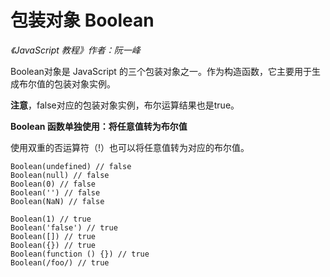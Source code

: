 包装对象 Boolean
===========

*《JavaScript 教程》作者：阮一峰*

Boolean对象是 JavaScript 的三个包装对象之一。作为构造函数，它主要用于生成布尔值的包装对象实例。

**注意**，false对应的包装对象实例，布尔运算结果也是true。

**Boolean 函数单独使用：将任意值转为布尔值**

使用双重的否运算符（!）也可以将任意值转为对应的布尔值。

```JS
Boolean(undefined) // false
Boolean(null) // false
Boolean(0) // false
Boolean('') // false
Boolean(NaN) // false

Boolean(1) // true
Boolean('false') // true
Boolean([]) // true
Boolean({}) // true
Boolean(function () {}) // true
Boolean(/foo/) // true
```

